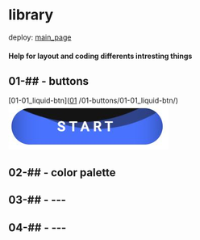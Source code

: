 # library
deploy: [main_page](https://ivakos.github.io/library/)  
  
#### Help for layout and coding differents intresting things  
  
## 01-##  -  buttons  
[01]: https://ivakos.github.io/library/library/
[01-01_liquid-btn]([01] /01-buttons/01-01_liquid-btn/)  
  ![](library/images/01-01.JPG)  


## 02-##  -  color palette  
## 03-##  -  ---  
## 04-##  -  ---  
